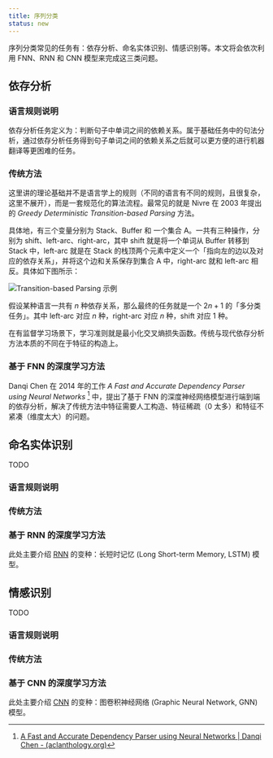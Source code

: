 ```yaml
---
title: 序列分类
status: new
---
```


序列分类常见的任务有：依存分析、命名实体识别、情感识别等。本文将会依次利用 FNN、RNN 和 CNN 模型来完成这三类问题。

## 依存分析

### 语言规则说明

依存分析任务定义为：判断句子中单词之间的依赖关系。属于基础任务中的句法分析，通过依存分析任务得到句子单词之间的依赖关系之后就可以更方便的进行机器翻译等更困难的任务。

### 传统方法

这里讲的理论基础并不是语言学上的规则（不同的语言有不同的规则，且很复杂，这里不展开），而是一套规范化的算法流程。最常见的就是 Nivre 在 2003 年提出的 *Greedy Deterministic Transition-based Parsing* 方法。

具体地，有三个变量分别为 Stack、Buffer 和 一个集合 A。一共有三种操作，分别为 shift、left-arc、right-arc，其中 shift 就是将一个单词从 Buffer 转移到 Stack 中，left-arc 就是在 Stack 的栈顶两个元素中定义一个「指向左的边以及对应的依存关系」，并将这个边和关系保存到集合 A 中，right-arc 就和 left-arc 相反。具体如下图所示：

![Transition-based Parsing 示例](https://cdn.dwj601.cn/images/20250317084734245.png)

假设某种语言一共有 $n$ 种依存关系，那么最终的任务就是一个 $2n+1$ 的「多分类任务」。其中 left-arc 对应 $n$ 种，right-arc 对应 $n$ 种，shift 对应 $1$ 种。

在有监督学习场景下，学习准则就是最小化交叉熵损失函数。传统与现代依存分析方法本质的不同在于特征的构造上。

### 基于 FNN 的深度学习方法

Danqi Chen 在 2014 年的工作 *A Fast and Accurate Dependency Parser using Neural Networks* [^fnn-dp] 中，提出了基于 FNN 的深度神经网络模型进行端到端的依存分析，解决了传统方法中特征需要人工构造、特征稀疏（0 太多）和特征不紧凑（维度太大）的问题。

[^fnn-dp]: [A Fast and Accurate Dependency Parser using Neural Networks | Danqi Chen - (aclanthology.org)](https://aclanthology.org/D14-1082)

## 命名实体识别

TODO

### 语言规则说明

### 传统方法

### 基于 RNN 的深度学习方法

此处主要介绍 [RNN](../deep-learning/index.md) 的变种：长短时记忆 (Long Short-term Memory, LSTM) 模型。

## 情感识别

TODO

### 语言规则说明

### 传统方法

### 基于 CNN 的深度学习方法

此处主要介绍 [CNN](../deep-learning/index.md) 的变种：图卷积神经网络 (Graphic Neural Network, GNN) 模型。
